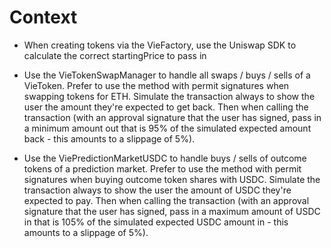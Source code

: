 # Context

- When creating tokens via the VieFactory, use the Uniswap SDK to calculate the correct startingPrice to pass in

- Use the VieTokenSwapManager to handle all swaps / buys / sells of a VieToken. Prefer to use the method with permit signatures when swapping tokens for ETH. Simulate the transaction always to show the user the amount they're expected to get back. Then when calling the transaction (with an approval signature that the user has signed, pass in a minimum amount out that is 95% of the simulated expected amount back - this amounts to a slippage of 5%).

- Use the ViePredictionMarketUSDC to handle buys / sells of outcome tokens of a prediction market. Prefer to use the method with permit signatures when buying outcome token shares with USDC. Simulate the transaction always to show the user the amount of USDC they're expected to pay. Then when calling the transaction (with an approval signature that the user has signed, pass in a maximum amount of USDC in that is 105% of the simulated expected USDC amount in - this amounts to a slippage of 5%).